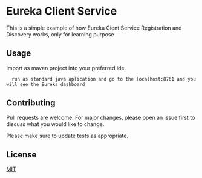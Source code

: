 # Eureka Client Service

This is a simple example of how Eureka Cient Service Registration and Discovery works, only for learning purpose


## Usage
Import as maven project into your preferred ide.





```
  run as standard java aplication and go to the localhost:8761 and you will see the Eureka dashboard
```

## Contributing
Pull requests are welcome. For major changes, please open an issue first to discuss what you would like to change.

Please make sure to update tests as appropriate.

## License
[MIT](https://choosealicense.com/licenses/mit/)